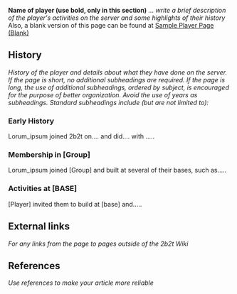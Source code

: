 **Name of player (use bold, only in this section)** *... write a brief description of the player's activities on the server and some highlights of their history* Also, a blank version of this page can be found at [Sample Player Page (Blank)](https://2b2t.miraheze.org/wiki/Sample_Player_Page_(Blank))
## History
*History of the player and details about what they have done on the server. If the page is short, no additional subheadings are required. If the page is long, the use of additional subheadings, ordered by subject, is encouraged for the purpose of better organization. Avoid the use of years as subheadings.*
*Standard subheadings include (but are not limited to):*
### Early History
Lorum_ipsum joined 2b2t on.... and did.... with .....
### Membership in [Group]
Lorum_ipsum joined [Group] and built at several of their bases, such as.....
### Activities at [BASE]
[Player] invited them to build at [base] and.....
## External links
*For any links from the page to pages outside of the 2b2t Wiki*

## References
*Use references to make your article more reliable*